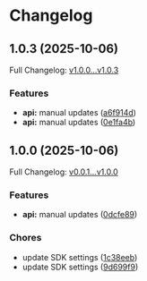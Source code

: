 # Changelog

## 1.0.3 (2025-10-06)

Full Changelog: [v1.0.0...v1.0.3](https://github.com/kishan20-00/llm_api-python/compare/v1.0.0...v1.0.3)

### Features

* **api:** manual updates ([a6f914d](https://github.com/kishan20-00/llm_api-python/commit/a6f914de7fd5d50e3e4182827627d6336ce313ba))
* **api:** manual updates ([0e1fa4b](https://github.com/kishan20-00/llm_api-python/commit/0e1fa4bb7d6cb410ccb9f4eb27bf5244e01b67c3))

## 1.0.0 (2025-10-06)

Full Changelog: [v0.0.1...v1.0.0](https://github.com/kishan20-00/llm_api-python/compare/v0.0.1...v1.0.0)

### Features

* **api:** manual updates ([0dcfe89](https://github.com/kishan20-00/llm_api-python/commit/0dcfe899b05919bd73d37163d7c5d095cb8f6ed9))


### Chores

* update SDK settings ([1c38eeb](https://github.com/kishan20-00/llm_api-python/commit/1c38eeb0ec089737601db85e7da500d189ef3f99))
* update SDK settings ([9d699f9](https://github.com/kishan20-00/llm_api-python/commit/9d699f9cd20d3f6ee1079ae3d8efd68d5f70640f))
